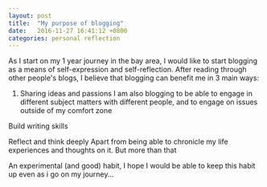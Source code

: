 ```yaml
---
layout: post
title:  "My purpose of blogging"
date:   2016-11-27 16:41:12 +0800
categories: personal reflection
---
```


As I start on my 1 year journey in the bay area, I would like to start blogging as a means of self-expression and self-reflection. After reading through other people's blogs, I believe that blogging can benefit me in 3 main ways:

1. Sharing ideas and passions
I am also blogging to be able to engage in different subject matters with different people, and to engage on issues outside of my comfort zone

Build writing skills

Reflect and think deeply
Apart from being able to chronicle my life experiences and thoughts on it. But more than that

An experimental (and good) habit, I hope I would be able to keep this habit up even as i go on my journey...